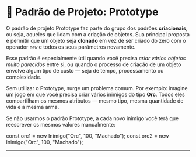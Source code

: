 # 🧬 Padrão de Projeto: Prototype

O padrão de projeto Prototype faz parte do grupo dos padrões **criacionais**, ou seja, aqueles que lidam com a criação de objetos. 
Sua principal proposta é permitir que um objeto seja **clonado** em vez de ser criado do zero com o operador `new` e todos os seus parâmetros novamente.

Esse padrão é especialmente útil quando você precisa *criar vários objetos muito parecidos* entre si, ou quando o processo de criação de um objeto envolve algum tipo de custo — seja de tempo, processamento ou complexidade.

Sem utilizar o Prototype, surge um problema comum. Por exemplo: imagine um jogo em que você precisa criar vários inimigos do tipo **Orc**. Todos eles compartilham os mesmos atributos — mesmo tipo, mesma quantidade de vida e a mesma arma.

Se não usarmos o padrão Prototype, a cada novo inimigo você terá que reescrever os mesmos valores manualmente:

const orc1 = new Inimigo("Orc", 100, "Machado");
const orc2 = new Inimigo("Orc", 100, "Machado");

----------------------------------------------------------------------------------------------------------------------------------------------------------------------------------------------------------------------------------------------------------------
